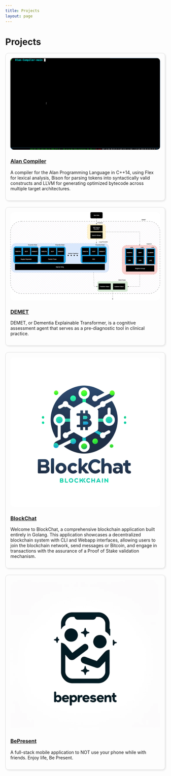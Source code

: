 ```yaml
---
title: Projects
layout: page
---
```


# Projects

<div style="display: flex; flex-wrap: wrap; gap: 20px;">

  <div style="flex: 1 1 300px; border: 1px solid #ddd; border-radius: 10px; padding: 15px; box-shadow: 2px 2px 5px rgba(0,0,0,0.1);">
    <img src="assets/hello.gif" alt="Alan Compiler" style="width:100%; border-radius:10px;">
    <h3><a href="https://github.com/peter-avg/Alan-Compiler">Alan Compiler</a></h3>
    <p>A compiler for the Alan Programming Language in C++14, using Flex for lexical analysis, Bison for
parsing tokens into syntactically valid constructs and LLVM for generating optimized bytecode across multiple target
architectures.</p>
  </div>

  <div style="flex: 1 1 300px; border: 1px solid #ddd; border-radius: 10px; padding: 15px; box-shadow: 2px 2px 5px rgba(0,0,0,0.1);">
    <img src="assets/demet_full_ensemble.png" alt="DEMET" style="width:100%; border-radius:10px;">
    <h3><a href="https://github.com/peter-avg/DEMET">DEMET</a></h3>
    <p>DEMET, or Dementia Explainable Transformer, is a cognitive assessment agent that serves as a pre-diagnostic tool in clinical practice.</p>
  </div>

  <div style="flex: 1 1 300px; border: 1px solid #ddd; border-radius: 10px; padding: 15px; box-shadow: 2px 2px 5px rgba(0,0,0,0.1);">
    <img src="assets/logo.png" alt="BlockChat" style="width:100%; border-radius:10px;">
    <h3><a href="https://github.com/peter-avg/BlockChat">BlockChat</a></h3>
    <p>Welcome to BlockChat, a comprehensive blockchain application built entirely in Golang. This application showcases a decentralized blockchain system with CLI and Webapp interfaces, allowing users to join the blockchain network, send messages or Bitcoin, and engage in transactions with the assurance of a Proof of Stake validation mechanism.</p>
  </div>

  <div style="flex: 1 1 300px; border: 1px solid #ddd; border-radius: 10px; padding: 15px; box-shadow: 2px 2px 5px rgba(0,0,0,0.1);">
    <img src="assets/logo-2.png" alt="BePresent" style="width:100%; border-radius:10px;">
    <h3><a href="https://github.com/peter-avg/BePresentApp">BePresent</a></h3>
    <p>A full-stack mobile application to NOT use your phone while with friends. Enjoy life, Be Present.</p>
  </div>

</div>
